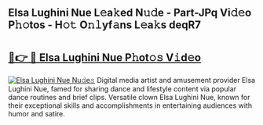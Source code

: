 ## Elsa Lughini Nue L𝚎a𝚔ed N𝚞𝚍e - Part-JPq Vi𝚍𝚎o P𝚑𝚘tos - H𝚘𝚝 O𝚗𝚕yf𝚊ns L𝚎a𝚔s deqR7

# <h2><a href="http://kf4efj6.oniu.top/?m=Elsa+Lughini+Nue">🔗👉 🔴 Elsa Lughini Nue P𝚑ot𝚘𝚜 V𝚒d𝚎o</a></h2>

[![Elsa Lughini Nue Nu𝚍e𝚜](https://i.imgur.com/0qMVB7G.gif)](http://kf4efj6.oniu.top/?m=Elsa+Lughini+Nue)
Digital media artist and amusement provider Elsa Lughini Nue, famed for sharing dance and lifestyle content via popular dance routines and brief clips. Versatile clown Elsa Lughini Nue, known for their exceptional skills and accomplishments in entertaining audiences with humor and satire.  
